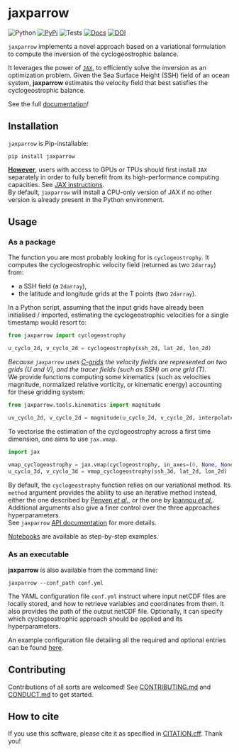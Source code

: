 # jaxparrow

![Python](https://img.shields.io/badge/dynamic/yaml?url=https://raw.githubusercontent.com/meom-group/jaxparrow/master/.github/workflows/python-package.yml&label=Python&query=$.jobs.build.strategy.matrix["python-version"])
[![PyPi](https://img.shields.io/badge/dynamic/xml?url=https://pypi.org/rss/project/jaxparrow/releases.xml&label=PyPi&query=/rss/channel/item[1]/title)](https://pypi.org/project/jaxparrow/)
![Tests](https://github.com/meom-group/jaxparrow/actions/workflows/python-package.yml/badge.svg)
[![Docs](https://github.com/meom-group/jaxparrow/actions/workflows/python-documentation.yml/badge.svg)](https://jaxparrow.readthedocs.io/)
[![DOI](https://zenodo.org/badge/702998298.svg)](https://doi.org/10.5281/zenodo.13886071)

`jaxparrow` implements a novel approach based on a variational formulation to compute the inversion of the cyclogeostrophic balance.

It leverages the power of [`JAX`](https://jax.readthedocs.io/en/latest/), to efficiently solve the inversion as an optimization problem. 
Given the Sea Surface Height (SSH) field of an ocean system, **jaxparrow** estimates the velocity field that best satisfies the cyclogeostrophic balance.

See the full [documentation](https://jaxparrow.readthedocs.io/en/latest/)!

## Installation

`jaxparrow` is Pip-installable:
```shell
pip install jaxparrow
```

**<ins>However</ins>**, users with access to GPUs or TPUs should first install `JAX` separately in order to fully benefit from its high-performance computing capacities. 
See [JAX instructions](https://jax.readthedocs.io/en/latest/installation.html). \
By default, `jaxparrow` will install a CPU-only version of JAX if no other version is already present in the Python environment.

## Usage

### As a package

The function you are most probably looking for is `cyclogeostrophy`.
It computes the cyclogeostrophic velocity field (returned as two `2darray`) from:
- a SSH field (a `2darray`), 
- the latitude and longitude grids at the T points (two `2darray`).

In a Python script, assuming that the input grids have already been initialised / imported, estimating the cyclogeostrophic velocities for a single timestamp would resort to:

```python
from jaxparrow import cyclogeostrophy

u_cyclo_2d, v_cyclo_2d = cyclogeostrophy(ssh_2d, lat_2d, lon_2d)
```

*Because `jaxparrow` uses [C-grids](https://xgcm.readthedocs.io/en/latest/grids.html) the velocity fields are represented on two grids (U and V), and the tracer fields (such as SSH) on one grid (T).* \
We provide functions computing some kinematics (such as velocities magnitude, normalized relative vorticity, or kinematic energy) accounting for these gridding system:

```python
from jaxparrow.tools.kinematics import magnitude

uv_cyclo_2d, v_cyclo_2d = magnitude(u_cyclo_2d, v_cyclo_2d, interpolate=True)
```

To vectorise the estimation of the cyclogeostrophy across a first time dimension, one aims to use `jax.vmap`.

```python
import jax

vmap_cyclogeostrophy = jax.vmap(cyclogeostrophy, in_axes=(0, None, None))
u_cyclo_3d, v_cyclo_3d = vmap_cyclogeostrophy(ssh_3d, lat_2d, lon_2d)
```

By default, the `cyclogeostrophy` function relies on our variational method.
Its `method` argument provides the ability to use an iterative method instead, either the one described by [Penven *et al.*](https://doi.org/10.1016/j.dsr2.2013.10.015), or the one by [Ioannou *et al.*](https://doi.org/10.1029/2019JC015031).
Additional arguments also give a finer control over the three approaches hyperparameters. \
See `jaxparrow` [API documentation](https://jaxparrow.readthedocs.io/en/latest/api.html) for more details.

[Notebooks](https://jaxparrow.readthedocs.io/en/latest/examples.html) are available as step-by-step examples.

### As an executable

**jaxparrow** is also available from the command line:
```shell
jaxparrow --conf_path conf.yml
```
The YAML configuration file `conf.yml` instruct where input netCDF files are locally stored, and how to retrieve variables and coordinates from them.
It also provides the path of the output netCDF file. Optionally, it can specify which cyclogeostrophic approach should be applied and its hyperparameters.

An example configuration file detailing all the required and optional entries can be found [here](https://github.com/meom-group/jaxparrow/blob/main/docs/example-conf.yml).

## Contributing

Contributions of all sorts are welcomed!
See [CONTRIBUTING.md](CONTRIBUTING.md) and [CONDUCT.md](CONDUCT.md) to get started.

## How to cite

If you use this software, please cite it as specified in [CITATION.cff](CITATION.cff).
Thank you!
